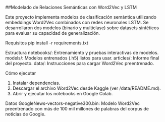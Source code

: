 
##Modelado de Relaciones Semánticas con Word2Vec y LSTM

Este proyecto implementa modelos de clasificación semántica utilizando embeddings Word2Vec combinados con redes neuronales LSTM. Se desarrollaron dos modelos (binario y multiclase) sobre datasets sintéticos para evaluar su capacidad de generalización.

Requisitos
pip install -r requirements.txt

Estructura
notebooks/: Entrenamiento y pruebas interactivas de modelos.
models/: Modelos entrenados (.h5) listos para usar.
articles/: Informe final del proyecto.
data/: Instrucciones para cargar Word2Vec preentrenado.

Cómo ejecutar
1. Instalar dependencias.
2. Descargar el archivo Word2Vec desde Kaggle (ver /data/README.md).
3. Abrir y ejecutar los notebooks en Google Colab.

Datos
GoogleNews-vectors-negative300.bin: Modelo Word2Vec preentrenado con más de 100 mil millones de palabras del corpus de noticias de Google.

